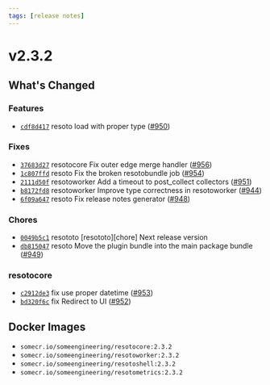 ```yaml
---
tags: [release notes]
---
```


# v2.3.2

## What's Changed

### Features

- [`cdf8d417`](https://github.com/someengineering/resoto/commit/cdf8d417) <span class="badge badge--secondary">resoto</span> load with proper type ([#950](https://github.com/someengineering/resoto/pull/950))

### Fixes

- [`37683d27`](https://github.com/someengineering/resoto/commit/37683d27) <span class="badge badge--secondary">resotocore</span> Fix outer edge merge handler ([#956](https://github.com/someengineering/resoto/pull/956))
- [`1c807ffd`](https://github.com/someengineering/resoto/commit/1c807ffd) <span class="badge badge--secondary">resoto</span> Fix the broken resotobundle job ([#954](https://github.com/someengineering/resoto/pull/954))
- [`2111d50f`](https://github.com/someengineering/resoto/commit/2111d50f) <span class="badge badge--secondary">resotoworker</span> Add a timeout to post_collect collectors ([#951](https://github.com/someengineering/resoto/pull/951))
- [`b8172fd8`](https://github.com/someengineering/resoto/commit/b8172fd8) <span class="badge badge--secondary">resotoworker</span> Improve type correctness in resotoworker ([#944](https://github.com/someengineering/resoto/pull/944))
- [`6f09a647`](https://github.com/someengineering/resoto/commit/6f09a647) <span class="badge badge--secondary">resoto</span> Fix release notes generator ([#948](https://github.com/someengineering/resoto/pull/948))

### Chores

- [`0049b5c1`](https://github.com/someengineering/resoto/commit/0049b5c1) <span class="badge badge--secondary">resototo</span> [resototo][chore] Next release version
- [`db815047`](https://github.com/someengineering/resoto/commit/db815047) <span class="badge badge--secondary">resoto</span> Move the plugin bundle into the main package bundle ([#949](https://github.com/someengineering/resoto/pull/949))

### resotocore

- [`c2912de3`](https://github.com/someengineering/resoto/commit/c2912de3) <span class="badge badge--secondary">fix</span> use proper datetime ([#953](https://github.com/someengineering/resoto/pull/953))
- [`bd320f6c`](https://github.com/someengineering/resoto/commit/bd320f6c) <span class="badge badge--secondary">fix</span> Redirect to UI ([#952](https://github.com/someengineering/resoto/pull/952))

<!--truncate-->

## Docker Images

- `somecr.io/someengineering/resotocore:2.3.2`
- `somecr.io/someengineering/resotoworker:2.3.2`
- `somecr.io/someengineering/resotoshell:2.3.2`
- `somecr.io/someengineering/resotometrics:2.3.2`
